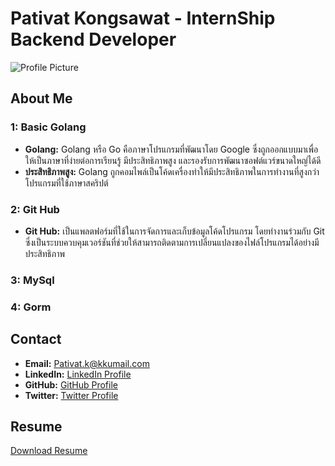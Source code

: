# Pativat Kongsawat - InternShip Backend Developer
![Profile Picture](https://via.placeholder.com/150)

## About Me


### 1: Basic Golang

- **Golang:** Golang หรือ Go คือภาษาโปรแกรมที่พัฒนาโดย Google ซึ่งถูกออกแบบมาเพื่อให้เป็นภาษาที่ง่ายต่อการเรียนรู้ มีประสิทธิภาพสูง และรองรับการพัฒนาซอฟต์แวร์ขนาดใหญ่ได้ดี
- **ประสิทธิภาพสูง:** Golang ถูกคอมไพล์เป็นโค้ดเครื่องทำให้มีประสิทธิภาพในการทำงานที่สูงกว่าโปรแกรมที่ใช้ภาษาสคริปต์


### 2: Git Hub

- **Git Hub:** เป็นแพลตฟอร์มที่ใช้ในการจัดการและเก็บข้อมูลโค้ดโปรแกรม โดยทำงานร่วมกับ Git ซึ่งเป็นระบบควบคุมเวอร์ชันที่ช่วยให้สามารถติดตามการเปลี่ยนแปลงของไฟล์โปรแกรมได้อย่างมีประสิทธิภาพ 


### 3: MySql 



### 4: Gorm


## Contact

- **Email:** Pativat.k@kkumail.com
- **LinkedIn:** [LinkedIn Profile](https://github.com/pativatkongsawat)
- **GitHub:** [GitHub Profile](https://github.com/pativatkongsawat)
- **Twitter:** [Twitter Profile](https://github.com/pativatkongsawat)

## Resume

[Download Resume](https://github.com/pativatkongsawat)

